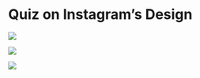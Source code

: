 # Quiz on Instagram’s Design

![](<https://kuweiguge.github.io/Grokking-Modern-System-Design-Interview-Gitbook/.gitbook/assets/Screenshot 2023-09-02 at 7.26.45 PM.png>)

![](<https://kuweiguge.github.io/Grokking-Modern-System-Design-Interview-Gitbook/.gitbook/assets/Screenshot 2023-09-02 at 7.28.49 PM.png>)

![](<https://kuweiguge.github.io/Grokking-Modern-System-Design-Interview-Gitbook/.gitbook/assets/Screenshot 2023-09-02 at 7.30.59 PM.png>)
